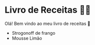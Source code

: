 # Livro de Receitas :man_cook:

Olá! Bem vindo ao meu livro de receitas :wave:

- Strogonoff de frango
- Mousse Limão
 
